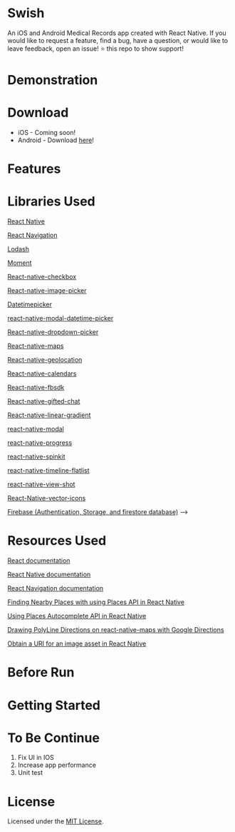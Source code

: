 <!-- <p align="center">
  <img src="./assets/images/logo.jpg" />
</p> -->

# Swish 
An iOS and Android Medical Records app created with React Native. If you would like to request a feature, find a bug, have a question, or would like to leave feedback, open an issue! ⭐️ this repo to show support!

# Demonstration


# Download

* iOS - Coming soon!
* Android - Download [here](http://www.mediafire.com/file/m0nulmtdwvlg0id/carnet_med_4.apk/file)!

# Features


# Libraries Used
[React Native](https://github.com/facebook/react-native)

[React Navigation](https://reactnavigation.org/)

<!-- [Redux](https://redux.js.org/) -->

<!-- [React Redux](https://github.com/reduxjs/react-redux) -->

<!-- [Redux Promise](https://github.com/capaj/react-promise) -->

<!-- [Axios](https://github.com/qiangmao/axios) -->

[Lodash](https://github.com/lodash/lodash)

[Moment](https://momentjs.com/)

[React-native-checkbox](https://github.com/react-native-community/react-native-checkbox)

[React-native-image-picker](https://github.com/react-native-community/react-native-image-picker)

[Datetimepicker](https://github.com/react-native-community/datetimepicker)

[react-native-modal-datetime-picker](https://github.com/mmazzarolo/react-native-modal-datetime-picker)

[React-native-dropdown-picker](https://github.com/hossein-zare/react-native-dropdown-picker)

[React-native-maps](https://github.com/react-native-community/react-native-maps)

[React-native-geolocation](https://github.com/react-native-community/react-native-geolocation)

[React-native-calendars](https://github.com/wix/react-native-calendars)

[React-native-fbsdk](https://github.com/facebook/react-native-fbsdk)

[React-native-gifted-chat](https://github.com/FaridSafi/react-native-gifted-chat)

[React-native-linear-gradient](https://github.com/react-native-community/react-native-linear-gradient)

[react-native-modal](https://github.com/react-native-community/react-native-modal)

[react-native-progress](https://github.com/oblador/react-native-progress)

[react-native-spinkit](https://github.com/maxs15/react-native-spinkit)

[react-native-timeline-flatlist](https://github.com/Eugnis/react-native-timeline-flatlist)

[react-native-view-shot](https://github.com/gre/react-native-view-shot)

[React-Native-vector-icons](https://github.com/oblador/react-native-vector-icons)

[Firebase (Authentication, Storage, and firestore database)](https://firebase.google.com/) -->

# Resources Used
[React documentation](https://reactjs.org/)

[React Native documentation](https://reactnative.dev/)

[React Navigation documentation](https://reactnavigation.org/)

[Finding Nearby Places with using Places API in React Native](https://dev.to/therealyusa/finding-nearby-places-with-using-places-api-in-react-native-4ckj)

[Using Places Autocomplete API in React Native](https://www.youtube.com/watch?time_continue=484&v=stz3IOCwLKs&feature=emb_logo)

[Drawing PolyLine Directions on react-native-maps with Google Directions](https://www.youtube.com/watch?v=LKnz4gmesZk&feature=youtu.be)

[Obtain a URI for an image asset in React Native](https://medium.com/swlh/how-to-obtain-a-uri-for-an-image-asset-in-react-native-with-expo-88dfbe1023b8)

# Before Run
<!-- * Create a firebase project
* In Authentication enable auth with email/password
* Create a Realtime Database
* Import json file from assets/
* In app/utils/misc, create the following pairs (key/value):

```
export const FIREBASEURL = YOUR_DATABASE_URL;
export const APIKEY = YOUR_API_KEY;
``` -->

# Getting Started
<!-- 1. Fork (optional) and clone repo
```
 git clone https://github.com/soufianeodf/react-native-NBA.git 

 cd react-native-NBA
```
2. Install dependencies
```
npm install
```
3. Run
```
react-native run-android

react-native run-ios
``` -->

# To Be Continue
  1. Fix UI in IOS
  2. Increase app performance
  3. Unit test

# License

Licensed under the [MIT License](LICENSE).